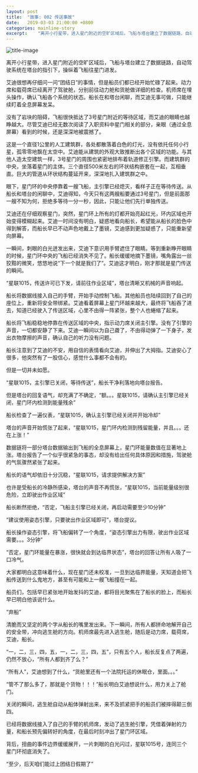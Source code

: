 ```yaml
---
layout: post
title:  "故事: 002 传送事故"
date:   2019-03-03 21:00:00 +0800
categories: mainline-story
excerpt:    "离开小行星带，进入星门附近的空旷区域后，飞船与塔台建立了数据链路，自动驾驶系统在塔台的指引下，操纵着飞船往星门进发..."
---
```


![title-image](https://canhead-cn.oss-cn-beijing.aliyuncs.com/wormhole.jpg)

离开小行星带，进入星门附近的空旷区域后，飞船与塔台建立了数据链路，自动驾驶系统在塔台的指引下，操纵着飞船往星门进发。  

艾迪很想再仔细问一问“团结日”的事情，但是船员们都已经开始忙碌了起来。动力席和载荷席已经离开了驾驶舱，分别前往动力舱和货舱做详细的检查。机师席在埋头操作，确认飞船各个系统的状态。船长在和塔台闲聊，而艾迪无事可做，只能继续盯着全息屏幕发呆。  

没有了岩块的阻碍，飞船很快抵达了3号星门附近的等待区域，而艾迪的眼睛也越睁越大。尽管艾迪已经无数次阅读了入职资料中星门相关的部分，亲眼（通过全息屏幕）看到的时候，还是深深地被震撼了。  

这是一个直径1公里的人工建筑群，各处都散落着白色的灯光，没有依托任何小行星，孤零零地飘在太空中。艾迪能从建筑的外观大致推断出各个区域的功能。与其他人造太空建筑一样，3号星门的周围也紧密地排布着轨道修正引擎。而建筑群的中央，坐落着星门的主体。三个直径500米左右的环状结构嵌套在一起，互相垂直。巨大的管道从环状结构蔓延开来，深深地扎入建筑群之中。  

眼下，星门环的中央停靠着一艘飞船，主引擎已经熄灭，看样子正在等待传送。从船长和塔台的闲聊中，艾迪得知，今天只有这两艘船要通过3号星门，但是前面那一艘不知为何，拒绝多等待一分一秒，因此，只能让他们先行单独传送。  

艾迪还在仔细观察星门，突然，星门环上所有的灯都开始亮起红光，环内区域也开始变得模糊起来。艾迪一时间没有明白，疑惑地看向船长，希望能从船长的脸色中得到解答，而船长早已不动声色地戴上了墨镜，艾迪感到更加疑惑了，只能重新望向屏幕。  

一瞬间，刺眼的白光迸发出来，艾迪下意识用手臂遮住了眼睛。等到重新睁开眼睛的时候，星门环中央的飞船已经消失不见了。船长缓缓地摘下墨镜，嘴角露出一丝狡黠的微笑，悠悠地说“下一个就是我们了”。艾迪这才明白，刚才那就是星门传送的瞬间。  

“星联1015，传送许可已下发，请前往作业区域”，塔台清晰又机械的声音响起。  

船长将数据线接入自己的手臂，开始手动控制飞船。其他船员也陆续回到了自己的座位上，重新将安全带绑紧。艾迪看着屏幕上星门环越来越大，最终将飞船吞了进去，知道已经驶入了传送区域，心里不由得一阵紧张，整个人也蜷缩了起来。  

船长将飞船稳稳地停靠在传送区域的中央，指示动力席关闭主引擎。没有了引擎的声音，一切都安静了下来。艾迪一瞬间以为自己聋了，不由得动弹了一下身子，发出衣物摩擦的声音，确认自己的听力没有问题。  

船长注意到了艾迪的不安，用自信的表情看向艾迪，并伸出了大拇指。艾迪安心了很多，他突然有了一股信心，感觉什么事都不会有的。  

但是一切并未如愿。  

“星联1015，主引擎已关闭，等待传送”，船长干净利落地向塔台报告。  

但是塔台的回复语气，却充满了不确定，“额。。。星联1015，请确认主引擎已经关闭，星门环内检测到能量残余”  

船长检查了一遍仪表，“星联1015，确认主引擎已经关闭并开始冷却”  

塔台的声音开始慌张了起来，“星联1015，星门环内检测到残留能量，并且。。。还在上涨！”  

数据链将一部分塔台数据输出到飞船的全息屏幕上，星门环能量数值在显著地上涨。塔台报告了一个似乎很紧急的事态，却没有给出任何具体原因和措施，驾驶舱的气氛骤然紧张了起来。  

船长的语气却依旧十分沉稳，“星联1015，请求提供解决方案”  

也许是受船长的冷静所感染，塔台的声音不再慌张，“星联1015，当前能量级别很危险，立即驶出作业区域”  

船长断然拒绝，“否定，飞船主引擎已经关闭，再启动需要至少10分钟”  

“建议使用姿态引擎，只要驶出作业区域即可”，塔台提议。  

船长操作姿态引擎，将飞船偏转了一个角度，“姿态引擎出力有限，驶出作业区域需要。。。3分钟”  

“否定，星门环能量在暴涨，很快就会到达临界状态”，塔台的回答让所有人吸了一口冷气。  

大家都明白这意味着什么，现在星门还未校准，一旦到达临界能量，天知道会把飞船传送到什么鬼地方，甚至有可能和上一艘飞船撞在一起。  

船员们，包括早已紧张地开始发抖的艾迪，都将目光聚焦在了船长的脸上，而船长早已明白他该说什么。  

“弃船”  

清脆而又坚定的两个字从船长的嘴里发出来。下一瞬间，所有人都拼命地解开自己的安全带，冲向逃生舱的方向。机师席最先进入逃生舱，随后是动力席，载荷席，艾迪，船长。  

“一，二，三，四，五，一，二，三，四，五”，只有五个人，船长反复点了两遍，仍然不放心，“所有人都到齐了么？”  

“所有人”，艾迪想到了什么，“货舱里还有一个法院托运的休眠仓，里面。。。”  

“管不了那么多了，那就是个货物！！！”船长明白艾迪想说什么，用力关上了舱门。  

关闭的瞬间，逃生舱自动从船体弹射出来，来不及抓紧把手的船员们被摔得颠三倒四。  

已经将数据线接入了自己的手臂的机师席，发动了逃生舱引擎，凭借着弹射的力量，和船长预先偏转好的角度，在最后时刻冲出了星门环区域。  

背后，扭曲的事件边界缓缓展开，一片刺眼的白光闪过，星联1015号，连同三个星门环彻底消失了。  

“至少，后天咱们能过上团结日假期了”
